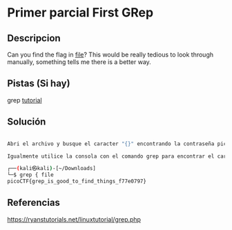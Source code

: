 # Primer parcial First GRep

## Descripcion

Can you find the flag in [file](https://jupiter.challenges.picoctf.org/static/315d3325dc668ab7f1af9194f2de7e7a/file)? This would be really tedious to look through manually, something tells me there is a better way.

## Pistas (Si hay)

grep [tutorial](https://ryanstutorials.net/linuxtutorial/grep.php)

## Solución

``` Bash

Abri el archivo y busque el caracter "{}" encontrando la contraseña picoCTF{grep_is_good_to_find_things_f77e0797}

Igualmente utilice la consola con el comando grep para encontrar el caracter especial "{}"

┌──(kali㉿kali)-[~/Downloads]
└─$ grep { file
picoCTF{grep_is_good_to_find_things_f77e0797}


```

## Referencias

https://ryanstutorials.net/linuxtutorial/grep.php